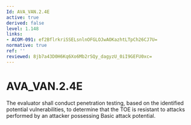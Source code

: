 ```yaml
---
Id: AVA_VAN.2.4E
active: true
derived: false
level: 1.148
links:
- ACOM-091: ef2BflrkriSSELsnlnOFGLOJwAOKazhtLTpCh26CJ7U=
normative: true
ref: ''
reviewed: 8jb7a43D0H6Kq6Xo6Mb2rSQy_dagyzU_0iI9GEFU0xc=
---
```


# AVA_VAN.2.4E

The evaluator shall conduct penetration testing, based on the identified potential vulnerabilities, to determine that the TOE is resistant to attacks performed by an attacker possessing Basic attack potential.